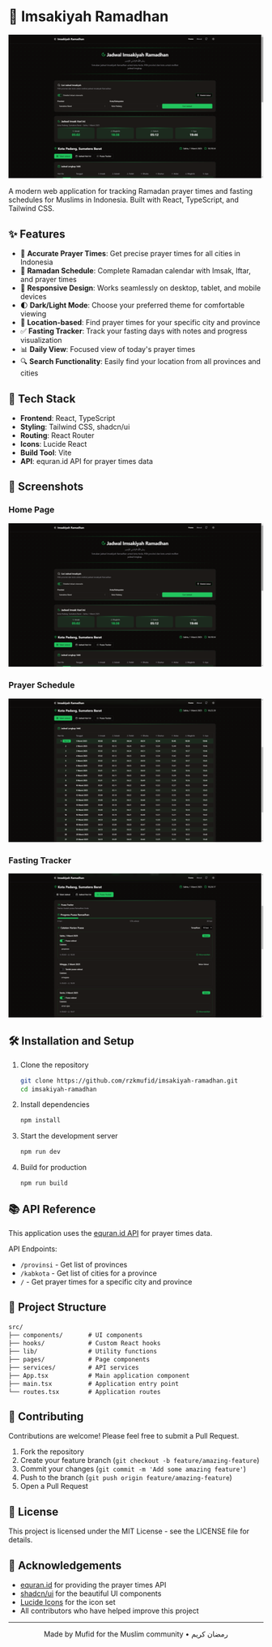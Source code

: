 # 📅 Imsakiyah Ramadhan

![Imsakiyah Ramadhan](https://github.com/rzkmufid/imsyakiah-ramadhan/blob/main/src/img/SS1.png?raw=true)

A modern web application for tracking Ramadan prayer times and fasting schedules for Muslims in Indonesia. Built with React, TypeScript, and Tailwind CSS.

## ✨ Features

- 🕌 **Accurate Prayer Times**: Get precise prayer times for all cities in Indonesia
- 🌙 **Ramadan Schedule**: Complete Ramadan calendar with Imsak, Iftar, and prayer times
- 📱 **Responsive Design**: Works seamlessly on desktop, tablet, and mobile devices
- 🌓 **Dark/Light Mode**: Choose your preferred theme for comfortable viewing
- 📍 **Location-based**: Find prayer times for your specific city and province
- ✅ **Fasting Tracker**: Track your fasting days with notes and progress visualization
- 📊 **Daily View**: Focused view of today's prayer times
- 🔍 **Search Functionality**: Easily find your location from all provinces and cities

## 🚀 Tech Stack

- **Frontend**: React, TypeScript
- **Styling**: Tailwind CSS, shadcn/ui
- **Routing**: React Router
- **Icons**: Lucide React
- **Build Tool**: Vite
- **API**: equran.id API for prayer times data

## 📸 Screenshots

### Home Page
![Home Page](https://github.com/rzkmufid/imsyakiah-ramadhan/blob/main/src/img/SS1.png?raw=true)

### Prayer Schedule
![Prayer Schedule](https://github.com/rzkmufid/imsyakiah-ramadhan/blob/main/src/img/SS2.png?raw=true)

### Fasting Tracker
![Fasting Tracker](https://github.com/rzkmufid/imsyakiah-ramadhan/blob/main/src/img/SS3.png?raw=true)

## 🛠️ Installation and Setup

1. Clone the repository
   ```bash
   git clone https://github.com/rzkmufid/imsakiyah-ramadhan.git
   cd imsakiyah-ramadhan
   ```

2. Install dependencies
   ```bash
   npm install
   ```

3. Start the development server
   ```bash
   npm run dev
   ```

4. Build for production
   ```bash
   npm run build
   ```

## 📚 API Reference

This application uses the [equran.id API](https://equran.id/apidev/imsakiyah) for prayer times data.

API Endpoints:
- `/provinsi` - Get list of provinces
- `/kabkota` - Get list of cities for a province
- `/` - Get prayer times for a specific city and province

## 🧩 Project Structure

```
src/
├── components/       # UI components
├── hooks/            # Custom React hooks
├── lib/              # Utility functions
├── pages/            # Page components
├── services/         # API services
├── App.tsx           # Main application component
├── main.tsx          # Application entry point
└── routes.tsx        # Application routes
```

## 🤝 Contributing

Contributions are welcome! Please feel free to submit a Pull Request.

1. Fork the repository
2. Create your feature branch (`git checkout -b feature/amazing-feature`)
3. Commit your changes (`git commit -m 'Add some amazing feature'`)
4. Push to the branch (`git push origin feature/amazing-feature`)
5. Open a Pull Request

## 📄 License

This project is licensed under the MIT License - see the LICENSE file for details.

## 🙏 Acknowledgements

- [equran.id](https://equran.id) for providing the prayer times API
- [shadcn/ui](https://ui.shadcn.com) for the beautiful UI components
- [Lucide Icons](https://lucide.dev) for the icon set
- All contributors who have helped improve this project

---

<p align="center">Made by Mufid for the Muslim community • رمضان كريم</p>